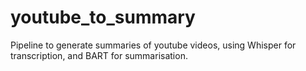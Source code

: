 # youtube_to_summary
Pipeline to generate summaries of youtube videos, using Whisper for transcription, and BART for summarisation.
